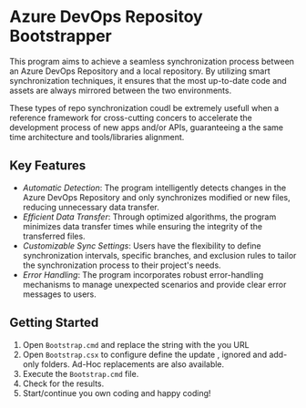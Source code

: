 # Azure DevOps Repositoy Bootstrapper
This program aims to achieve a seamless synchronization process between an Azure DevOps Repository and a local repository. 
By utilizing smart synchronization techniques, it ensures that the most up-to-date code and assets are always mirrored between the two environments.

These types of repo synchronization coudl be extremely usefull when a reference framework for cross-cutting concers to accelerate the development process of new apps and/or APIs, guaranteeing a the same time architecture and tools/libraries alignment.

## Key Features
<ul>
<li><i>Automatic Detection</i>: The program intelligently detects changes in the Azure DevOps Repository and only synchronizes modified or new files, reducing unnecessary data transfer.</li>
<li><i>Efficient Data Transfer</i>: Through optimized algorithms, the program minimizes data transfer times while ensuring the integrity of the transferred files.</li>
<li><i>Customizable Sync Settings</i>: Users have the flexibility to define synchronization intervals, specific branches, and exclusion rules to tailor the synchronization process to their project's needs.</li>
<li><i>Error Handling</i>: The program incorporates robust error-handling mechanisms to manage unexpected scenarios and provide clear error messages to users.</li>
</ul>

## Getting Started
<ol>
<li>Open <code>Bootstrap.cmd</code> and replace the string <AZURE_DEVOPS_REPO_URL> with the you URL</li>
<li>Open <code>Bootstrap.csx</code> to configure define the update , ignored and add-only folders. Ad-Hoc replacements are also available.</li>
<li>Execute the <code>Bootstrap.cmd</code> file.</li>
<li>Check for the results.</li>
<li>Start/continue you own coding and happy coding!</li>
</ol>
